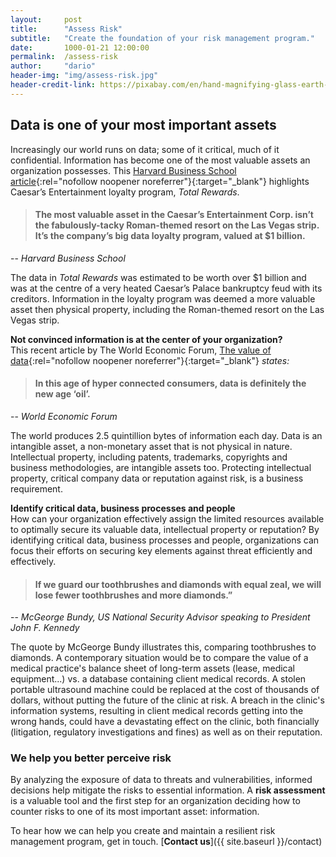 ```yaml
---
layout:     post
title:      "Assess Risk"
subtitle:   "Create the foundation of your risk management program."
date:       1000-01-21 12:00:00
permalink:  /assess-risk
author:     "dario"
header-img: "img/assess-risk.jpg"
header-credit-link: https://pixabay.com/en/hand-magnifying-glass-earth-globe-1248053/
---
```


## Data is one of your most important assets
Increasingly our world runs on data; some of it critical, much of it confidential. Information has become one of the most valuable assets an organization possesses. This [Harvard Business School article](https://digit.hbs.org/submission/caesars-entertainment-what-happens-in-vegas-ends-up-in-a-1billion-database/){:rel="nofollow noopener noreferrer"}{:target="_blank"} highlights Caesar’s Entertainment loyalty program, _Total Rewards_.

> #### The most valuable asset in the Caesar’s Entertainment Corp. isn’t the fabulously-tacky Roman-themed resort on the Las Vegas strip.  It’s the company’s big data loyalty program, valued at $1 billion.
-- <cite>Harvard Business School</cite>

The data in _Total Rewards_ was estimated to be worth over $1 billion and was at the centre of a very heated Caesar’s Palace bankruptcy feud with its creditors. Information in the loyalty program was deemed a more valuable asset then physical property, including the Roman-themed resort on the Las Vegas strip.

**Not convinced information is at the center of your organization?**  
This recent article by The World Economic Forum, [The value of data](https://www.weforum.org/agenda/2017/09/the-value-of-data/){:rel="nofollow noopener noreferrer"}{:target="_blank"} _states:_

> #### In this age of hyper connected consumers, data is definitely the new age ‘oil’.
-- <cite>World Economic Forum</cite>

The world produces 2.5 quintillion bytes of information each day. Data is an intangible asset, a non-monetary asset that is not physical in nature. Intellectual property, including patents, trademarks, copyrights and business methodologies, are intangible assets too. Protecting intellectual property, critical company data or reputation against risk, is a business requirement.

**Identify critical data, business processes and people**  
How can your organization effectively assign the limited resources available to optimally secure its valuable data, intellectual property or reputation? By identifying critical data, business processes and people, organizations can focus their efforts on securing key elements against threat efficiently and effectively.

> #### If we guard our toothbrushes and diamonds with equal zeal, we will lose fewer toothbrushes and more diamonds.”  
-- <cite>McGeorge Bundy, US National Security Advisor speaking to President John F. Kennedy</cite>

The quote by McGeorge Bundy illustrates this, comparing toothbrushes to diamonds. A contemporary situation would be to compare the value of a medical practice's balance sheet of long-term assets (lease, medical equipment...) vs. a database containing client medical records. A stolen portable ultrasound machine could be replaced at the cost of thousands of dollars, without putting the future of the clinic at risk. A breach in the clinic's information systems, resulting in client medical records getting into the wrong hands, could have a devastating effect on the clinic, both financially (litigation, regulatory investigations and fines) as well as on their reputation.

### We help you better perceive risk
By analyzing the exposure of data to threats and vulnerabilities, informed decisions help mitigate the risks to essential information. A **risk assessment** is a valuable tool and the first step for an organization deciding how to counter risks to one of its most important asset: information.

To hear how we can help you create and maintain a resilient risk management program, get in touch. [**Contact us**]({{ site.baseurl }}/contact)
